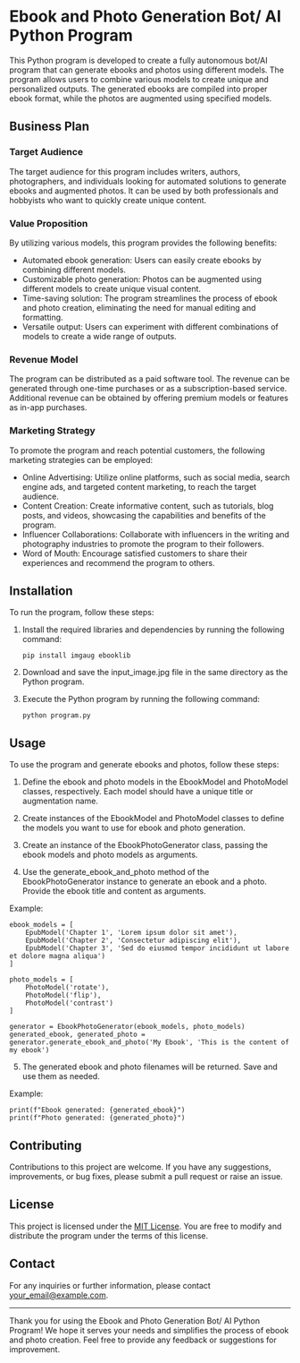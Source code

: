 # Ebook and Photo Generation Bot/ AI Python Program

This Python program is developed to create a fully autonomous bot/AI program that can generate ebooks and photos using different models. The program allows users to combine various models to create unique and personalized outputs. The generated ebooks are compiled into proper ebook format, while the photos are augmented using specified models.

## Business Plan

### Target Audience
The target audience for this program includes writers, authors, photographers, and individuals looking for automated solutions to generate ebooks and augmented photos. It can be used by both professionals and hobbyists who want to quickly create unique content.

### Value Proposition
By utilizing various models, this program provides the following benefits:
- Automated ebook generation: Users can easily create ebooks by combining different models.
- Customizable photo generation: Photos can be augmented using different models to create unique visual content.
- Time-saving solution: The program streamlines the process of ebook and photo creation, eliminating the need for manual editing and formatting.
- Versatile output: Users can experiment with different combinations of models to create a wide range of outputs.

### Revenue Model
The program can be distributed as a paid software tool. The revenue can be generated through one-time purchases or as a subscription-based service. Additional revenue can be obtained by offering premium models or features as in-app purchases.

### Marketing Strategy
To promote the program and reach potential customers, the following marketing strategies can be employed:
- Online Advertising: Utilize online platforms, such as social media, search engine ads, and targeted content marketing, to reach the target audience.
- Content Creation: Create informative content, such as tutorials, blog posts, and videos, showcasing the capabilities and benefits of the program.
- Influencer Collaborations: Collaborate with influencers in the writing and photography industries to promote the program to their followers.
- Word of Mouth: Encourage satisfied customers to share their experiences and recommend the program to others.

## Installation

To run the program, follow these steps:

1. Install the required libraries and dependencies by running the following command:
   ```
   pip install imgaug ebooklib
   ```

2. Download and save the input_image.jpg file in the same directory as the Python program.

3. Execute the Python program by running the following command:
   ```
   python program.py
   ```

## Usage

To use the program and generate ebooks and photos, follow these steps:

1. Define the ebook and photo models in the EbookModel and PhotoModel classes, respectively. Each model should have a unique title or augmentation name.

2. Create instances of the EbookModel and PhotoModel classes to define the models you want to use for ebook and photo generation.

3. Create an instance of the EbookPhotoGenerator class, passing the ebook models and photo models as arguments.

4. Use the generate_ebook_and_photo method of the EbookPhotoGenerator instance to generate an ebook and a photo. Provide the ebook title and content as arguments.

Example:
   ```
   ebook_models = [
       EpubModel('Chapter 1', 'Lorem ipsum dolor sit amet'),
       EpubModel('Chapter 2', 'Consectetur adipiscing elit'),
       EpubModel('Chapter 3', 'Sed do eiusmod tempor incididunt ut labore et dolore magna aliqua')
   ]

   photo_models = [
       PhotoModel('rotate'),
       PhotoModel('flip'),
       PhotoModel('contrast')
   ]

   generator = EbookPhotoGenerator(ebook_models, photo_models)
   generated_ebook, generated_photo = generator.generate_ebook_and_photo('My Ebook', 'This is the content of my ebook')
   ```

5. The generated ebook and photo filenames will be returned. Save and use them as needed.

Example:
   ```
   print(f"Ebook generated: {generated_ebook}")
   print(f"Photo generated: {generated_photo}")
   ```

## Contributing

Contributions to this project are welcome. If you have any suggestions, improvements, or bug fixes, please submit a pull request or raise an issue.

## License

This project is licensed under the [MIT License](https://opensource.org/licenses/MIT). You are free to modify and distribute the program under the terms of this license.

## Contact

For any inquiries or further information, please contact [your_email@example.com](mailto:your_email@example.com).

---

Thank you for using the Ebook and Photo Generation Bot/ AI Python Program! We hope it serves your needs and simplifies the process of ebook and photo creation. Feel free to provide any feedback or suggestions for improvement.